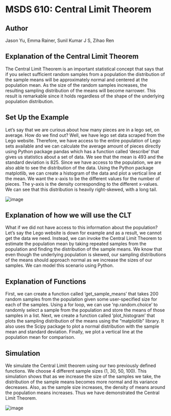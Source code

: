# MSDS 610: Central Limit Theorem
## Author
Jason Yu, Emma Rainer, Sunil Kumar J S, Zihao Ren
## Explanation of the Central Limit Theorem
The Central Limit Theorem is an important statistical concept that says that if you select sufficient random samples from a population the distribution of the sample means will be approximately normal and centered at the population mean. As the size of  the random samples increases, the resulting sampling distribution of the means will become narrower. This result is remarkable since it holds regardless of  the shape of  the underlying population distribution.
## Set Up the Example
Let’s say that we are curious about how many pieces are in a lego set, on average. How do we find out? Well, we have lego set data scraped from the Lego website. Therefore, we have access to the entire population of  Lego sets available and we can calculate the average amount of pieces directly using Python package pandas which has a function called ‘describe’ that gives us statistics about a set of data. We see that the mean is 493 and the standard deviation is 825. Since we have access to the population, we are also able to see the distribution of the data. Using the Python package matplotlib, we can create a histogram of the data and plot a vertical line at the mean. We want the x-axis to be the different values for the number of pieces. The y-axis is the density corresponding to the different x-values. We can see that this distribution is heavily right-skewed, with a long tail.

![image](https://user-images.githubusercontent.com/73672605/136712230-56b50971-5e6a-49a7-858d-215a6143ced7.png)


## Explanation of how we will use the CLT
What if we did not have access to this information about the population? Let’s say the Lego website is down for example and as a result, we cannot get the data we need. Instead, we can invoke the Central Limit Theorem to estimate the population mean by taking repeated samples from the population and finding the distribution of the sample means. We know that even though the underlying population is skewed, our sampling distributions of the means should approach normal as we increase the sizes of our samples. We can model this scenario using Python.
## Explanation of Functions
First, we can create a function called ‘get_sample_means’ that takes 200 random samples from the population given some user-specified size for each of the samples. Using a for loop, we can use ‘np.random.choice’ to randomly select a sample from the population and store the means of those samples in a list. Next, we create a function called ‘plot_histogram’ that plots the sampling distribution
of the means using the “matplotlib” library. It also uses the Scipy package to plot a normal distribution with the sample mean and standard deviation. Finally, we plot a vertical line at the population mean for comparison.
## Simulation
We simulate the Central Limit theorem using our two previously defined functions. We choose 4 different sample sizes (1, 30, 50, 100). This simulation shows that as we increase the size of the samples we take, the distribution of the sample means becomes more normal and its variance decreases. Also, as the sample size increases, the density of means around the population means increases. Thus we have demonstrated the Central Limit Theorem.


![image](https://user-images.githubusercontent.com/73672605/136712177-abcd3a48-a4ed-4bff-ba64-e9d3a63d67e6.png)

